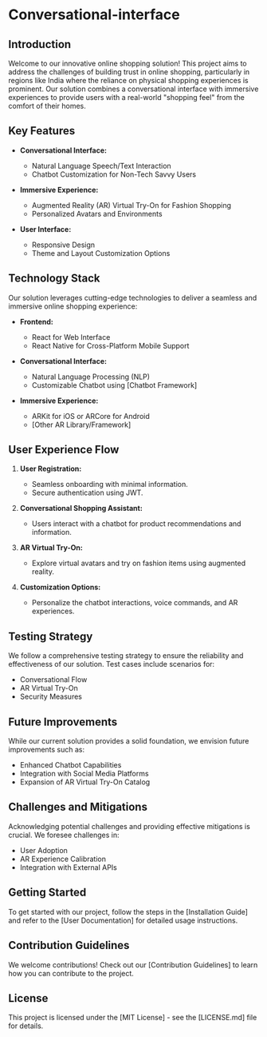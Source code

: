 # Conversational-interface

## Introduction

Welcome to our innovative online shopping solution! This project aims to address the challenges of building trust in online shopping, particularly in regions like India where the reliance on physical shopping experiences is prominent. Our solution combines a conversational interface with immersive experiences to provide users with a real-world "shopping feel" from the comfort of their homes.

## Key Features

- **Conversational Interface:**
  - Natural Language Speech/Text Interaction
  - Chatbot Customization for Non-Tech Savvy Users

- **Immersive Experience:**
  - Augmented Reality (AR) Virtual Try-On for Fashion Shopping
  - Personalized Avatars and Environments

- **User Interface:**
  - Responsive Design
  - Theme and Layout Customization Options

## Technology Stack

Our solution leverages cutting-edge technologies to deliver a seamless and immersive online shopping experience:

- **Frontend:**
  - React for Web Interface
  - React Native for Cross-Platform Mobile Support

- **Conversational Interface:**
  - Natural Language Processing (NLP)
  - Customizable Chatbot using [Chatbot Framework]

- **Immersive Experience:**
  - ARKit for iOS or ARCore for Android
  - [Other AR Library/Framework]

## User Experience Flow

1. **User Registration:**
   - Seamless onboarding with minimal information.
   - Secure authentication using JWT.

2. **Conversational Shopping Assistant:**
   - Users interact with a chatbot for product recommendations and information.

3. **AR Virtual Try-On:**
   - Explore virtual avatars and try on fashion items using augmented reality.

4. **Customization Options:**
   - Personalize the chatbot interactions, voice commands, and AR experiences.

## Testing Strategy

We follow a comprehensive testing strategy to ensure the reliability and effectiveness of our solution. Test cases include scenarios for:
- Conversational Flow
- AR Virtual Try-On
- Security Measures

## Future Improvements

While our current solution provides a solid foundation, we envision future improvements such as:
- Enhanced Chatbot Capabilities
- Integration with Social Media Platforms
- Expansion of AR Virtual Try-On Catalog

## Challenges and Mitigations

Acknowledging potential challenges and providing effective mitigations is crucial. We foresee challenges in:
- User Adoption
- AR Experience Calibration
- Integration with External APIs

## Getting Started

To get started with our project, follow the steps in the [Installation Guide] and refer to the [User Documentation] for detailed usage instructions.

## Contribution Guidelines

We welcome contributions! Check out our [Contribution Guidelines] to learn how you can contribute to the project.

## License

This project is licensed under the [MIT License] - see the [LICENSE.md] file for details.
